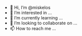 - 👋 Hi, I’m @miskelos
- 👀 I’m interested in ...
- 🌱 I’m currently learning ...
- 💞️ I’m looking to collaborate on ...
- 📫 How to reach me ...

<!---
miskelos/miskelos is a ✨ special ✨ repository because its `README.md` (this file) appears on your GitHub profile.
You can click the Preview link to take a look at your changes.
--->
